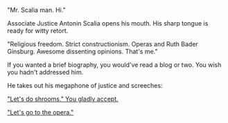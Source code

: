 "Mr. Scalia man. Hi."

Associate Justice Antonin Scalia opens his mouth. His sharp tongue is ready for witty retort.

"Religious freedom. Strict constructionism. Operas and Ruth Bader Ginsburg. Awesome dissenting opinions. That's me."

If you wanted a brief biography, you would've read a blog or two. You wish you hadn't addressed him.

He takes out his megaphone of justice and screeches:

["Let's do shrooms." You gladly accept.](../../shrooms/never-again.md)

["Let's go to the opera."](../ginsburg/opera.md)